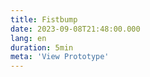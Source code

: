 ```yaml
---
title: Fistbump
date: 2023-09-08T21:48:00.000
lang: en
duration: 5min
meta: 'View Prototype'
---
```




<Fistbump />

<br />

